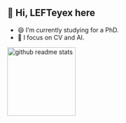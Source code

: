<!--
**LEFTeyex/LEFTeyex** is a ✨ _special_ ✨ repository because its `README.md` (this file) appears on your GitHub profile.

## Hi there 👋

Here are some ideas to get you started:

- 🔭 I’m currently working on ...
- 🌱 I’m currently learning ...
- 👯 I’m looking to collaborate on ...
- 🤔 I’m looking for help with ...
- 💬 Ask me about ...
- 📫 How to reach me: ...
- 😄 Pronouns: ...
- ⚡ Fun fact: ...
-->

## 👋 Hi, LEFTeyex here

- 😄 I’m currently studying for a PhD.
- 🌱 I focus on CV and AI.

<p align="left"><a href="https://github.com/LEFTeyex?tab=repositories"><img src="https://github-readme-stats.vercel.app/api?username=LEFTeyex&theme=onedark&count_private=true&show_icons=true&hide=issues" alt="github readme stats" height="156"/></a>
<!-- <a href="https://github.com/LEFTeyex?tab=repositories"><img src="https://github-readme-stats.anuraghazra1.vercel.app/api/top-langs/?username=LEFTeyex&theme=onedark&layout=compact" alt="top langs" height="156"/></a></p>
-->
